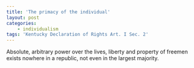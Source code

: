 ```yaml
---
title: 'The primacy of the individual'
layout: post
categories:
    - individualism
tags: 'Kentucky Declaration of Rights Art. I Sec. 2'
---
```


Absolute, arbitrary power over the lives, liberty and property of freemen exists nowhere in a republic, not even in the largest majority.
